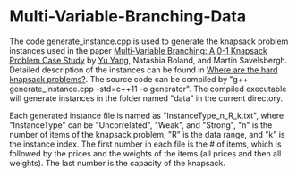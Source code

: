 # Multi-Variable-Branching-Data
The code generate_instance.cpp is used to generate the knapsack problem instances used in the paper [Multi-Variable Branching: A 0-1 Knapsack Problem Case Study](http://www.optimization-online.org/DB_FILE/2019/10/7431.pdf) by [Yu Yang](https://sites.google.com/view/yu-yang), Natashia Boland, and Martin Savelsbergh. Detailed description of the instances can be found in [Where are the hard knapsack problems?](https://reader.elsevier.com/reader/sd/pii/S030505480400036X?token=4C179054129651AF55FBE796262E3E7F591702CA18E7F3188D007C05F2A2061C4C313EA68C029682645641ED9BC86FD3). The source code can be compiled by "g++ generate_instance.cpp -std=c++11 -o generator". The compiled executable will generate instances in the folder named "data" in the current directory. 

Each generated instance file is named as "InstanceType_n_R_k.txt", where "InstanceType" can be "Uncorrelated", "Weak", and "Strong", "n" is the number of items of the knapsack problem, "R" is the data range, and "k" is the instance index. The first number in each file is the # of items, which is followed by the prices and the weights of the items (all prices and then all weights). The last number is the capacity of the knapsack.

